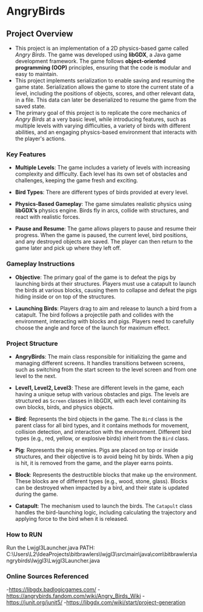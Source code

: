 # AngryBirds

## **Project Overview**

- This project is an implementation of a 2D physics-based game called *Angry Birds*. The game was developed using **libGDX**, a Java game development framework. The game follows **object-oriented programming (OOP)** principles, ensuring that the code is modular and easy to maintain. 
- This project implements serialization to enable saving and resuming the game state. Serialization allows the game to store the current state of a level, including the positions of objects, scores, and other relevant data, in a file. This data can later be deserialized to resume the game from the saved state.
- The primary goal of this project is to replicate the core mechanics of *Angry Birds* at a very basic level, while introducing features, such as multiple levels with varying difficulties, a variety of birds with different abilities, and an engaging physics-based environment that interacts with the player's actions. 


### **Key Features**

- **Multiple Levels**: The game includes a variety of levels with increasing complexity and difficulty. Each level has its own set of obstacles and challenges, keeping the game fresh and exciting.
  
- **Bird Types**: There are different types of birds provided at every level.
  
- **Physics-Based Gameplay**: The game simulates realistic physics using **libGDX’s** physics engine. Birds fly in arcs, collide with structures, and react with realistic forces.
  
- **Pause and Resume**: The game allows players to pause and resume their progress. When the game is paused, the current level, bird positions, and any destroyed objects are saved. The player can then return to the game later and pick up where they left off.
 
### **Gameplay Instructions**

- **Objective**: The primary goal of the game is to defeat the pigs by launching birds at their structures. Players must use a catapult to launch the birds at various blocks, causing them to collapse and defeat the pigs hiding inside or on top of the structures.

- **Launching Birds**: Players drag to aim and release to launch a bird from a catapult. The bird follows a projectile path and collides with the environment, interacting with blocks and pigs. Players need to carefully choose the angle and force of the launch for maximum effect.

### **Project Structure**

- **AngryBirds**: The main class responsible for initializing the game and managing different screens. It handles transitions between screens, such as switching from the start screen to the level screen and from one level to the next.

- **Level1, Level2, Level3**: These are different levels in the game, each having a unique setup with various obstacles and pigs. The levels are structured as `Screen` classes in libGDX, with each level containing its own blocks, birds, and physics objects.

- **Bird**: Represents the bird objects in the game. The `Bird` class is the parent class for all bird types, and it contains methods for movement, collision detection, and interaction with the environment. Different bird types (e.g., red, yellow, or explosive birds) inherit from the `Bird` class.

- **Pig**: Represents the pig enemies. Pigs are placed on top or inside structures, and their objective is to avoid being hit by birds. When a pig is hit, it is removed from the game, and the player earns points.

- **Block**: Represents the destructible blocks that make up the environment. These blocks are of different types (e.g., wood, stone, glass). Blocks can be destroyed when impacted by a bird, and their state is updated during the game.

- **Catapult**: The mechanism used to launch the birds. The `Catapult` class handles the bird-launching logic, including calculating the trajectory and applying force to the bird when it is released.

### **How to RUN**


Run the Lwjgl3Launcher.java
PATH: C:\Users\L2\IdeaProjects\bitbrawlers\lwjgl3\src\main\java\com\bitbrawlers\angrybirds\lwjgl3\Lwjgl3Launcher.java


### Online Sources Referenced

-https://libgdx.badlogicgames.com/
-https://angrybirds.fandom.com/wiki/Angry_Birds_Wiki
-https://junit.org/junit5/
-https://libgdx.com/wiki/start/project-generation
